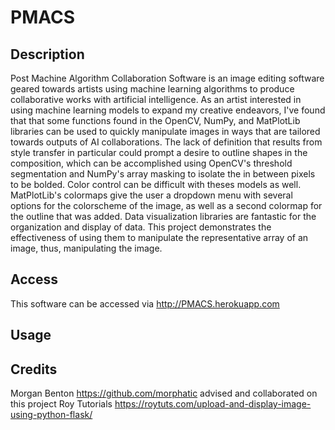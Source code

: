 # PMACS

## Description

Post Machine Algorithm Collaboration Software is an image editing software geared towards artists using machine learning algorithms to produce collaborative works with artificial intelligence. As an artist interested in using machine learning models to expand my creative endeavors, I've found that that some functions found in the OpenCV, NumPy, and MatPlotLib libraries can be used to quickly manipulate images in ways that are tailored towards outputs of AI collaborations. The lack of definition that results from style transfer in particular could prompt a desire to outline shapes in the composition, which can be accomplished using OpenCV's threshold segmentation and NumPy's array masking to isolate the in between pixels to be bolded. Color control can be difficult with theses models as well. MatPlotLib's colormaps give the user a dropdown menu with several options for the colorscheme of the image, as well as a second colormap for the outline that was added. Data visualization libraries are fantastic for the organization and display of data. This project demonstrates the effectiveness of using them to manipulate the representative array of an image, thus, manipulating the image.

## Access

This software can be accessed via http://PMACS.herokuapp.com 

## Usage

## Credits

Morgan Benton https://github.com/morphatic advised and collaborated on this project
Roy Tutorials https://roytuts.com/upload-and-display-image-using-python-flask/ 
